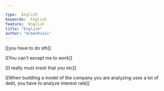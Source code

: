 ```yaml
---

type:  English
keywords:  English
feature:  English
title: "English"
author: "ArmanRiazi"
---
```



 [[you have to do sth]]

 [[You can't except me to work]]

 [[I really must insist that you etc]]

 [[When buildling a model of the company you are analyzing uses a lot of debt, you have to analyze interest rate]]